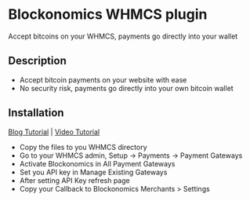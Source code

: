 # Blockonomics WHMCS plugin #
Accept bitcoins on your WHMCS, payments go directly into your wallet

## Description ##
- Accept bitcoin payments on your website with ease
- No security risk, payments go directly into your own bitcoin wallet

## Installation ##
[Blog Tutorial](https://blog.blockonomics.co/friendly-bitcoin-payments-for-web-hosting-businesses-using-whmcs-88de8eef4e81) | [Video Tutorial](https://www.youtube.com/watch?v=jORcxsV-OOg)

- Copy the files to you WHMCS directory
- Go to your WHMCS admin, Setup -> Payments -> Payment Gateways
- Activate Blockonomics in All Payment Gateways
- Set you API key in Manage Existing Gateways
- After setting API Key refresh page
- Copy your Callback to Blockonomics Merchants > Settings
